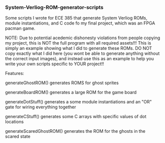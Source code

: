 ### System-Verliog-ROM-generator-scripts
Some scripts I wrote for ECE 385 that generate System Verliog ROMs, module instantiations, and C code fo my final project,
which was an FPGA pacman game.

NOTE: Due to potential acedemic dishonesty violations from people copying my project, this is NOT the full program
with all required assets!!! This is simply an example showing what I did to generate these ROMs. DO NOT copy exactly
what I did here (you wont be able to generate anything without the correct input images), and instead use this as 
an example to help you write your own scripts specific to YOUR project!!

Features:

generateGhostROM() generates ROMS for ghost sprites

generateBoardROM() generates a large ROM for the game board

generateDotStuff() generates a some module instantiations and an "OR" gate for wiring everything together

generateCStuff() generates some C arrays with specific values of dot locations

generateScaredGhostROM() generates the ROM for the ghosts in the scared state

